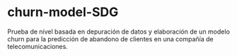 # churn-model-SDG
Prueba de nivel basada en depuración de datos y elaboración de un modelo churn para la predicción de abandono de clientes en una compañía de telecomunicaciones.
